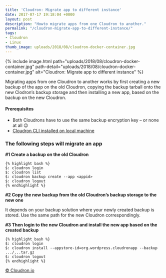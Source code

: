 ```yaml
---
title: 'Cloudron: Migrate app to different instance'
date: 2017-07-17 19:18:04 +0000
layout: post
description: "Howto migrate apps from one Cloudron to another."
permalink: "/cloudron-migrate-app-to-different-instance/"
tags:
- Cloudron
- Linux
thumb_image: uploads/2018/08/cloudron-docker-container.jpg
---
```

{% include image.html path="uploads/2018/08/cloudron-docker-container.jpg" path-detail="uploads/2018/08/cloudron-docker-container.jpg" alt="Cloudron: Migrate app to different instance" %}

Migrating apps from one Cloudron to another works by first creating a new backup of the app on the old Cloudron, copying the backup tarball onto the new Clodron’s backup storage and then installing a new app, based on the backup on the new Cloudron.

#### Prerequisites

* Both Cloudrons have to use the same backup encryption key – or none at all 😉
* [Cloudron CLI installed on local machine](https://git.cloudron.io/cloudron/cloudron-cli/)

### The following steps will migrate an app

**#1 Create a backup on the old Cloudron**

    {% highlight bash %}
    $: cloudron login
    $: cloudron list
    $: cloudron backup create --app <appid>
    $: cloudron logout
    {% endhighlight %}

**#2 Copy the new backup from the old Cloudron’s backup storage to the new one**

It depends on your backup solution where your newly created backup is stored. Use the same path for the new Cloudron correspondingly.

**#3 Then login to the new Cloudron and install the new app based on the created backup**

    {% highlight bash %}
    $: cloudron login
    $: cloudron install --appstore-id=org.wordpress.cloudronapp --backup .../...tar.gz
    $: cloudron logout
    {% endhighlight %}

[© Cloudron.io](https://git.cloudron.io/cloudron/box/commit/04d6f94108cbb9b17bb831912c0c47881a177d98)
